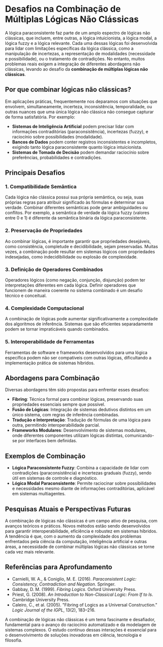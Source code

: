 
# Desafios na Combinação de Múltiplas Lógicas Não Clássicas

A lógica paraconsistente faz parte de um amplo espectro de lógicas não clássicas, que incluem, entre outras, a lógica intuicionista, a lógica modal, a lógica fuzzy e a lógica relevante. Cada uma dessas lógicas foi desenvolvida para lidar com limitações específicas da lógica clássica, como a manipulação de incertezas, a representação de modalidades (necessidade e possibilidade), ou o tratamento de contradições. No entanto, muitos problemas reais exigem a integração de diferentes abordagens não clássicas, levando ao desafio da **combinação de múltiplas lógicas não clássicas**.

## Por que combinar lógicas não clássicas?

Em aplicações práticas, frequentemente nos deparamos com situações que envolvem, simultaneamente, incerteza, inconsistência, temporalidade, ou outras nuances que uma única lógica não clássica não consegue capturar de forma satisfatória. Por exemplo:

- **Sistemas de Inteligência Artificial** podem precisar lidar com informações contraditórias (paraconsistência), incertezas (fuzzy), e raciocínio sobre possibilidades (modalidade).
- **Bancos de Dados** podem conter registros inconsistentes e incompletos, exigindo tanto lógica paraconsistente quanto lógica intuicionista.
- **Sistemas de Tomada de Decisão** podem demandar raciocínio sobre preferências, probabilidades e contradições.

## Principais Desafios

### 1. **Compatibilidade Semântica**

Cada lógica não clássica possui sua própria semântica, ou seja, suas próprias regras para atribuir significado às fórmulas e determinar sua verdade. Combinar diferentes semânticas pode gerar ambiguidades ou conflitos. Por exemplo, a semântica de verdade da lógica fuzzy (valores entre 0 e 1) é diferente da semântica binária da lógica paraconsistente.

### 2. **Preservação de Propriedades**

Ao combinar lógicas, é importante garantir que propriedades desejáveis, como consistência, completude e decidibilidade, sejam preservadas. Muitas vezes, a combinação pode resultar em sistemas lógicos com propriedades indesejadas, como indecidibilidade ou explosão de complexidade.

### 3. **Definição de Operadores Combinados**

Operadores lógicos (como negação, conjunção, disjunção) podem ter interpretações diferentes em cada lógica. Definir operadores que funcionem de maneira coerente no sistema combinado é um desafio técnico e conceitual.

### 4. **Complexidade Computacional**

A combinação de lógicas pode aumentar significativamente a complexidade dos algoritmos de inferência. Sistemas que são eficientes separadamente podem se tornar impraticáveis quando combinados.

### 5. **Interoperabilidade de Ferramentas**

Ferramentas de software e frameworks desenvolvidos para uma lógica específica podem não ser compatíveis com outras lógicas, dificultando a implementação prática de sistemas híbridos.

## Abordagens para Combinação

Diversas abordagens têm sido propostas para enfrentar esses desafios:

- **Fibring**: Técnica formal para combinar lógicas, preservando suas propriedades essenciais sempre que possível.
- **Fusão de Lógicas**: Integração de sistemas dedutivos distintos em um único sistema, com regras de inferência combinadas.
- **Tradução e Interpretação**: Tradução de fórmulas de uma lógica para outra, permitindo interoperabilidade parcial.
- **Frameworks Modulares**: Desenvolvimento de sistemas modulares, onde diferentes componentes utilizam lógicas distintas, comunicando-se por interfaces bem definidas.

## Exemplos de Combinação

- **Lógica Paraconsistente Fuzzy**: Combina a capacidade de lidar com contradições (paraconsistência) e incertezas graduais (fuzzy), sendo útil em sistemas de controle e diagnóstico.
- **Lógica Modal Paraconsistente**: Permite raciocinar sobre possibilidades e necessidades mesmo diante de informações contraditórias, aplicável em sistemas multiagentes.

## Pesquisas Atuais e Perspectivas Futuras

A combinação de lógicas não clássicas é um campo ativo de pesquisa, com avanços teóricos e práticos. Novos métodos estão sendo desenvolvidos para garantir interoperabilidade, eficiência e robustez em sistemas híbridos. A tendência é que, com o aumento da complexidade dos problemas enfrentados pela ciência da computação, inteligência artificial e outras áreas, a necessidade de combinar múltiplas lógicas não clássicas se torne cada vez mais relevante.

## Referências para Aprofundamento

- Carnielli, W. A., & Coniglio, M. E. (2016). *Paraconsistent Logic: Consistency, Contradiction and Negation*. Springer.
- Gabbay, D. M. (1999). *Fibring Logics*. Oxford University Press.
- Priest, G. (2008). *An Introduction to Non-Classical Logic: From If to Is*. Cambridge University Press.
- Caleiro, C., et al. (2005). "Fibring of Logics as a Universal Construction." *Logic Journal of the IGPL*, 13(2), 183–216.



A combinação de lógicas não clássicas é um tema fascinante e desafiador, fundamental para o avanço do raciocínio automatizado e da modelagem de sistemas complexos. O estudo contínuo dessas interações é essencial para o desenvolvimento de soluções inovadoras em ciência, tecnologia e filosofia.

